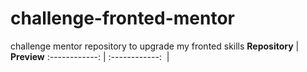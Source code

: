 # challenge-fronted-mentor
challenge mentor repository to upgrade my fronted skills
**Repository**    |      **Preview**
:------------: | :------------:
![]() | ![]()
